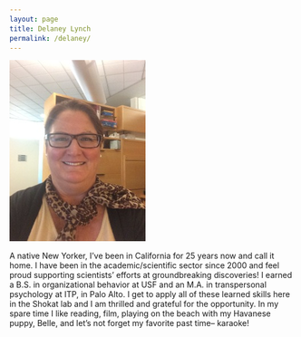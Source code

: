 ```yaml
---
layout: page
title: Delaney Lynch
permalink: /delaney/
---
```


![delaney pic](../img/delaney.jpg)

A native New Yorker, I’ve been in California for 25 years now and call it home.  I have been in the academic/scientific sector since 2000 and feel proud supporting scientists’ efforts at groundbreaking discoveries!  I earned a B.S. in organizational behavior at USF and an M.A. in transpersonal psychology at ITP, in Palo Alto.  I get to apply all of these learned skills here in the Shokat lab and I am thrilled and grateful for the opportunity.  In my spare time I like reading, film, playing on the beach with my Havanese puppy, Belle, and let’s not forget my favorite past time– karaoke!
